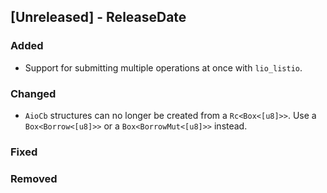 ## [Unreleased] - ReleaseDate
### Added
- Support for submitting multiple operations at once with `lio_listio`.

### Changed
- `AioCb` structures can no longer be created from a `Rc<Box<[u8]>>`.  Use a
  `Box<Borrow<[u8]>>` or a `Box<BorrowMut<[u8]>>` instead.

### Fixed

### Removed
